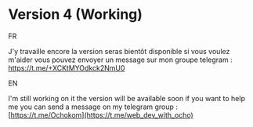 # Version 4 (Working)

FR

J'y travaille encore la version seras bientôt disponible si vous voulez m'aider vous pouvez envoyer un message sur mon groupe telegram :
https://t.me/+XCKtMYOdkck2NmU0

EN

I'm still working on it the version will be available soon if you want to help me you can send a message on my telegram group : [https://t.me/Ochokom](https://t.me/web_dev_with_ocho)
